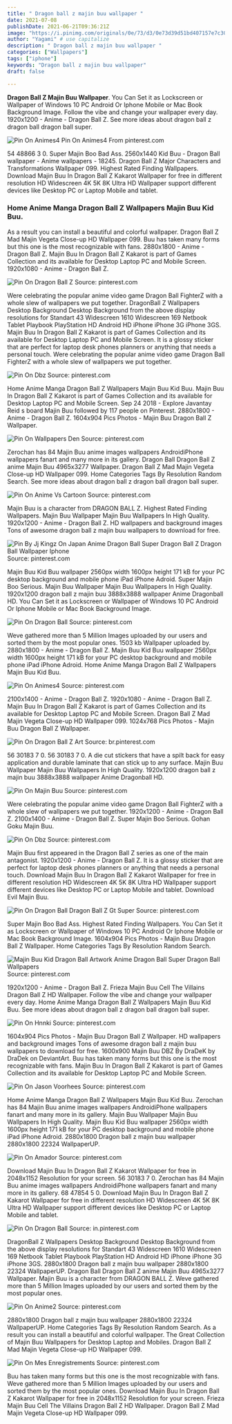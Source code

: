 ```yaml
---
title: " Dragon ball z majin buu wallpaper "
date: 2021-07-08
publishDate: 2021-06-21T09:36:21Z
image: "https://i.pinimg.com/originals/0e/73/d3/0e73d39d51bd407157e7c303f65d46c8.jpg"
author: "Yagami" # use capitalize
description: " Dragon ball z majin buu wallpaper "
categories: ["Wallpapers"]
tags: ["iphone"]
keywords: "Dragon ball z majin buu wallpaper"
draft: false

---
```



**Dragon Ball Z Majin Buu Wallpaper**. You Can Set it as Lockscreen or Wallpaper of Windows 10 PC Android Or Iphone Mobile or Mac Book Background Image. Follow the vibe and change your wallpaper every day. 1920x1200 - Anime - Dragon Ball Z. See more ideas about dragon ball z dragon ball dragon ball super.

![Pin On Animes4](https://i.pinimg.com/originals/84/6b/b9/846bb965988aa7a159a7becc68d9b31c.jpg "Pin On Animes4")
Pin On Animes4 From pinterest.com


54 48866 3 0. Super Majin Boo Bad Ass. 2560x1440 Kid Buu - Dragon Ball wallpaper - Anime wallpapers - 18245. Dragon Ball Z Major Characters and Transformations Wallpaper 099. Highest Rated Finding Wallpapers. Download Majin Buu In Dragon Ball Z Kakarot Wallpaper for free in different resolution HD Widescreen 4K 5K 8K Ultra HD Wallpaper support different devices like Desktop PC or Laptop Mobile and tablet.

### Home Anime Manga Dragon Ball Z Wallpapers Majin Buu Kid Buu.

As a result you can install a beautiful and colorful wallpaper. Dragon Ball Z Mad Majin Vegeta Close-up HD Wallpaper 099. Buu has taken many forms but this one is the most recognizable with fans. 2880x1800 - Anime - Dragon Ball Z. Majin Buu In Dragon Ball Z Kakarot is part of Games Collection and its available for Desktop Laptop PC and Mobile Screen. 1920x1080 - Anime - Dragon Ball Z.


![Pin On Dragon Ball Z](https://i.pinimg.com/736x/2f/86/f8/2f86f83237eaa69e896fd7e9571015f8.jpg "Pin On Dragon Ball Z")
Source: pinterest.com

Were celebrating the popular anime video game Dragon Ball FighterZ with a whole slew of wallpapers we put together. DragonBall Z Wallpapers Desktop Background Desktop Background from the above display resolutions for Standart 43 Widescreen 1610 Widescreen 169 Netbook Tablet Playbook PlayStation HD Android HD iPhone iPhone 3G iPhone 3GS. Majin Buu In Dragon Ball Z Kakarot is part of Games Collection and its available for Desktop Laptop PC and Mobile Screen. It is a glossy sticker that are perfect for laptop desk phones planners or anything that needs a personal touch. Were celebrating the popular anime video game Dragon Ball FighterZ with a whole slew of wallpapers we put together.

![Pin On Dbz](https://i.pinimg.com/736x/36/36/40/3636406ed94356615667911415078286.jpg "Pin On Dbz")
Source: pinterest.com

Home Anime Manga Dragon Ball Z Wallpapers Majin Buu Kid Buu. Majin Buu In Dragon Ball Z Kakarot is part of Games Collection and its available for Desktop Laptop PC and Mobile Screen. Sep 24 2018 - Explore Javantay Reid s board Majin Buu followed by 117 people on Pinterest. 2880x1800 - Anime - Dragon Ball Z. 1604x904 Pics Photos - Majin Buu Dragon Ball Z Wallpaper.

![Pin On Wallpapers Den](https://i.pinimg.com/736x/5c/28/58/5c28586e94602b2c5fe0316db65e68f3.jpg "Pin On Wallpapers Den")
Source: pinterest.com

Zerochan has 84 Majin Buu anime images wallpapers AndroidiPhone wallpapers fanart and many more in its gallery. Dragon Ball Dragon Ball Z anime Majin Buu 4965x3277 Wallpaper. Dragon Ball Z Mad Majin Vegeta Close-up HD Wallpaper 099. Home Categories Tags By Resolution Random Search. See more ideas about dragon ball z dragon ball dragon ball super.

![Pin On Anime Vs Cartoon](https://i.pinimg.com/originals/e8/05/1c/e8051ca1f0f716c224b67346557b3470.jpg "Pin On Anime Vs Cartoon")
Source: pinterest.com

Majin Buu is a character from DRAGON BALL Z. Highest Rated Finding Wallpapers. Majin Buu Wallpaper Majin Buu Wallpapers In High Quality. 1920x1200 - Anime - Dragon Ball Z. HD wallpapers and background images Tons of awesome dragon ball z majin buu wallpapers to download for free.

![Pin By Jj Kingz On Japan Anime Dragon Ball Super Dragon Ball Z Dragon Ball Wallpaper Iphone](https://i.pinimg.com/originals/51/66/da/5166da509fc699a1721ed9c5d2e5bf04.png "Pin By Jj Kingz On Japan Anime Dragon Ball Super Dragon Ball Z Dragon Ball Wallpaper Iphone")
Source: pinterest.com

Majin Buu Kid Buu wallpaper 2560px width 1600px height 171 kB for your PC desktop background and mobile phone iPad iPhone Adroid. Super Majin Boo Serious. Majin Buu Wallpaper Majin Buu Wallpapers In High Quality. 1920x1200 dragon ball z majin buu 3888x3888 wallpaper Anime Dragonball HD. You Can Set it as Lockscreen or Wallpaper of Windows 10 PC Android Or Iphone Mobile or Mac Book Background Image.

![Pin On Dragon Ball](https://i.pinimg.com/originals/e9/2e/59/e92e5917cc54cc20a1f09c81488bb8fb.png "Pin On Dragon Ball")
Source: pinterest.com

Weve gathered more than 5 Million Images uploaded by our users and sorted them by the most popular ones. 1503 kb Wallpaper uploaded by. 2880x1800 - Anime - Dragon Ball Z. Majin Buu Kid Buu wallpaper 2560px width 1600px height 171 kB for your PC desktop background and mobile phone iPad iPhone Adroid. Home Anime Manga Dragon Ball Z Wallpapers Majin Buu Kid Buu.

![Pin On Animes4](https://i.pinimg.com/originals/84/6b/b9/846bb965988aa7a159a7becc68d9b31c.jpg "Pin On Animes4")
Source: pinterest.com

2100x1400 - Anime - Dragon Ball Z. 1920x1080 - Anime - Dragon Ball Z. Majin Buu In Dragon Ball Z Kakarot is part of Games Collection and its available for Desktop Laptop PC and Mobile Screen. Dragon Ball Z Mad Majin Vegeta Close-up HD Wallpaper 099. 1024x768 Pics Photos - Majin Buu Dragon Ball Z Wallpaper.

![Pin On Dragon Ball Z Art](https://i.pinimg.com/564x/bb/bd/e1/bbbde186855446141bc5648cbfb6513f.jpg "Pin On Dragon Ball Z Art")
Source: br.pinterest.com

56 30183 7 0. 56 30183 7 0. A die cut stickers that have a spilt back for easy application and durable laminate that can stick up to any surface. Majin Buu Wallpaper Majin Buu Wallpapers In High Quality. 1920x1200 dragon ball z majin buu 3888x3888 wallpaper Anime Dragonball HD.

![Pin On Majin Buu](https://i.pinimg.com/736x/4b/18/00/4b180074fcbc21b6de905e63c21df66e.jpg "Pin On Majin Buu")
Source: pinterest.com

Were celebrating the popular anime video game Dragon Ball FighterZ with a whole slew of wallpapers we put together. 1920x1200 - Anime - Dragon Ball Z. 2100x1400 - Anime - Dragon Ball Z. Super Majin Boo Serious. Gohan Goku Majin Buu.

![Pin On Dbz](https://i.pinimg.com/originals/05/a3/c3/05a3c37b24af13d79479651a8a0e2abd.png "Pin On Dbz")
Source: pinterest.com

Majin Buu first appeared in the Dragon Ball Z series as one of the main antagonist. 1920x1200 - Anime - Dragon Ball Z. It is a glossy sticker that are perfect for laptop desk phones planners or anything that needs a personal touch. Download Majin Buu In Dragon Ball Z Kakarot Wallpaper for free in different resolution HD Widescreen 4K 5K 8K Ultra HD Wallpaper support different devices like Desktop PC or Laptop Mobile and tablet. Download Evil Majin Buu.

![Pin On Dragon Ball Dragon Ball Z Gt Super](https://i.pinimg.com/originals/71/e3/b2/71e3b29c8da4e95204d5ec751392c238.png "Pin On Dragon Ball Dragon Ball Z Gt Super")
Source: pinterest.com

Super Majin Boo Bad Ass. Highest Rated Finding Wallpapers. You Can Set it as Lockscreen or Wallpaper of Windows 10 PC Android Or Iphone Mobile or Mac Book Background Image. 1604x904 Pics Photos - Majin Buu Dragon Ball Z Wallpaper. Home Categories Tags By Resolution Random Search.

![Majin Buu Kid Dragon Ball Artwork Anime Dragon Ball Super Dragon Ball Wallpapers](https://i.pinimg.com/originals/72/8c/76/728c7618b251df45c14327bbee8f19ff.png "Majin Buu Kid Dragon Ball Artwork Anime Dragon Ball Super Dragon Ball Wallpapers")
Source: pinterest.com

1920x1200 - Anime - Dragon Ball Z. Frieza Majin Buu Cell The Villains Dragon Ball Z HD Wallpaper. Follow the vibe and change your wallpaper every day. Home Anime Manga Dragon Ball Z Wallpapers Majin Buu Kid Buu. See more ideas about dragon ball z dragon ball dragon ball super.

![Pin On Hnnki](https://i.pinimg.com/originals/9e/28/d9/9e28d9cbc7a36518f0c1ef253ee9305f.jpg "Pin On Hnnki")
Source: pinterest.com

1604x904 Pics Photos - Majin Buu Dragon Ball Z Wallpaper. HD wallpapers and background images Tons of awesome dragon ball z majin buu wallpapers to download for free. 1600x900 Majin Buu DBZ By DraDeK by DraDek on DeviantArt. Buu has taken many forms but this one is the most recognizable with fans. Majin Buu In Dragon Ball Z Kakarot is part of Games Collection and its available for Desktop Laptop PC and Mobile Screen.

![Pin On Jason Voorhees](https://i.pinimg.com/originals/aa/ac/e4/aaace49020637ae7d48375e25362c9fb.jpg "Pin On Jason Voorhees")
Source: pinterest.com

Home Anime Manga Dragon Ball Z Wallpapers Majin Buu Kid Buu. Zerochan has 84 Majin Buu anime images wallpapers AndroidiPhone wallpapers fanart and many more in its gallery. Majin Buu Wallpaper Majin Buu Wallpapers In High Quality. Majin Buu Kid Buu wallpaper 2560px width 1600px height 171 kB for your PC desktop background and mobile phone iPad iPhone Adroid. 2880x1800 Dragon ball z majin buu wallpaper 2880x1800 22324 WallpaperUP.

![Pin On Amador](https://i.pinimg.com/originals/a5/7c/99/a57c999a467fff88a92609cfb7cdebea.jpg "Pin On Amador")
Source: pinterest.com

Download Majin Buu In Dragon Ball Z Kakarot Wallpaper for free in 2048x1152 Resolution for your screen. 56 30183 7 0. Zerochan has 84 Majin Buu anime images wallpapers AndroidiPhone wallpapers fanart and many more in its gallery. 68 47854 5 0. Download Majin Buu In Dragon Ball Z Kakarot Wallpaper for free in different resolution HD Widescreen 4K 5K 8K Ultra HD Wallpaper support different devices like Desktop PC or Laptop Mobile and tablet.

![Pin On Dragon Ball](https://i.pinimg.com/736x/1f/07/ed/1f07ed9437aa3228559e4c7fb7a66e5e.jpg "Pin On Dragon Ball")
Source: in.pinterest.com

DragonBall Z Wallpapers Desktop Background Desktop Background from the above display resolutions for Standart 43 Widescreen 1610 Widescreen 169 Netbook Tablet Playbook PlayStation HD Android HD iPhone iPhone 3G iPhone 3GS. 2880x1800 Dragon ball z majin buu wallpaper 2880x1800 22324 WallpaperUP. Dragon Ball Dragon Ball Z anime Majin Buu 4965x3277 Wallpaper. Majin Buu is a character from DRAGON BALL Z. Weve gathered more than 5 Million Images uploaded by our users and sorted them by the most popular ones.

![Pin On Anime2](https://i.pinimg.com/originals/67/bf/dc/67bfdc1a00859436f1ab06ee4a1b14f0.png "Pin On Anime2")
Source: pinterest.com

2880x1800 Dragon ball z majin buu wallpaper 2880x1800 22324 WallpaperUP. Home Categories Tags By Resolution Random Search. As a result you can install a beautiful and colorful wallpaper. The Great Collection of Majin Buu Wallpapers for Desktop Laptop and Mobiles. Dragon Ball Z Mad Majin Vegeta Close-up HD Wallpaper 099.

![Pin On Mes Enregistrements](https://i.pinimg.com/originals/0e/73/d3/0e73d39d51bd407157e7c303f65d46c8.jpg "Pin On Mes Enregistrements")
Source: pinterest.com

Buu has taken many forms but this one is the most recognizable with fans. Weve gathered more than 5 Million Images uploaded by our users and sorted them by the most popular ones. Download Majin Buu In Dragon Ball Z Kakarot Wallpaper for free in 2048x1152 Resolution for your screen. Frieza Majin Buu Cell The Villains Dragon Ball Z HD Wallpaper. Dragon Ball Z Mad Majin Vegeta Close-up HD Wallpaper 099.

